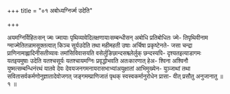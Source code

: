+++
title = "०१ अबोध्यग्निर्ज्म उदेति"

+++

अयमग्निर्विहितःसन् ज्मः ज्मायाः पृथिव्यावेदिलक्षणायाःसम्बन्धीसन् अबोधि प्रतिबोधितः ज्मे- तिपृथिवीनाम ग्माज्मेतितन्नामसूक्तत्वात् किञ्च सूर्यउदेति तथा महीमहती उषाः अर्चिषा प्रकृष्टेनते- जसा चन्द्रा प्राणिनामाह्लादिनीसतीव्यावः तमांसिविवासयति वसेर्लुङिछान्दसश्च्लेर्लुक् छन्दस्यपि- दृश्यतइत्याडागमः यतइयमुषाः उदेति यतश्चसूर्यः यतश्चायमग्निः प्रवृद्धोभवति अतःकारणात् हेअ- श्विना अश्विनौ युष्मत्सम्बन्धिनंरथं यातवे देवः देवयजनगमनायरासभाभ्यांअयुक्षातां आभिमुख्येन- युञ्जाथां तथा सवितासर्वकर्मणोनुज्ञातादेवोजगत् जङ्गमम्प्राणिजातं पृथक् स्वस्वकर्मानुरोधेन प्रासा- वीत् प्रसौतु अनुजानातु ॥ १ ॥